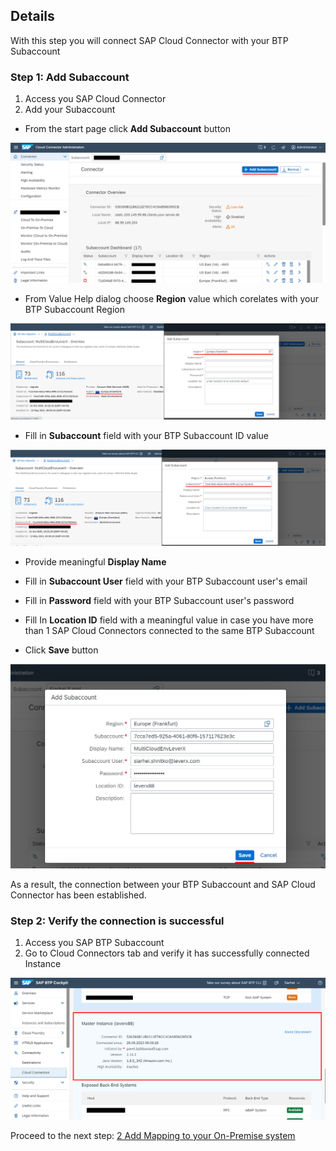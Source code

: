 ## Details

With this step you will connect SAP Cloud Connector with your BTP Subaccount


### Step 1: Add Subaccount

1. Access you SAP Cloud Connector
2. Add your Subaccount

- From the start page click **Add Subaccount** button

![Add subaccount](./Images/1.2.1.png "Add subaccount")

- From Value Help dialog choose **Region** value which corelates with your BTP Subaccount Region

![Choose Region](./Images/1.2.2.png "Choose Region")

- Fill in **Subaccount** field with your BTP Subaccount ID value

![Provide Subaccount](./Images/1.2.3.png "Provide Subaccount")

- Provide meaningful **Display Name** 

- Fill in **Subaccount User** field with your BTP Subaccount user's email
- Fill in **Password** field with your BTP Subaccount user's password
- Fill In **Location ID** field with a meaningful value in case you have more than 1 SAP Cloud Connectors connected to the same BTP Subaccount 
- Click **Save** button

![Save Subaccount](./Images/1.2.4.png "Save Subaccount")

As a result, the connection between your BTP Subaccount and SAP Cloud Connector has been established.


### Step 2: Verify the connection is successful

1. Access you SAP BTP Subaccount
2. Go to Cloud Connectors tab and verify it has successfully connected Instance

![Successful connection](./Images/2.1.1.png "Successful connection")


Proceed to the next step: [2 Add Mapping to your On-Premise system](https://github.com/Sereg20/Task_Center/blob/master/SCC_config/2%20Mapping/README.md)

